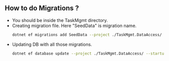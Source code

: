 ## How to do Migrations ?

- You should be inside the TaskMgmt directory.
- Creating migration file. Here "SeedData" is migration name.
  ```bash
  dotnet ef migrations add SeedData --project ./TaskMgmt.DataAccess/ --startup-project ./TaskMgmt.Api/
  ```
- Updating DB with all those migrations.
  ```bash
  dotnet ef database update --project ./TaskMgmt.DataAccess/ --startup-project ./TaskMgmt.Api/
  ```
